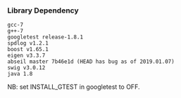 ### Library Dependency

```
gcc-7
g++-7
googletest release-1.8.1
spdlog v1.2.1
boost v1.65.1
eigen v3.3.7
abseil master 7b46e1d (HEAD has bug as of 2019.01.07) 
swig v3.0.12
java 1.8
```
NB: set INSTALL_GTEST in googletest to OFF.